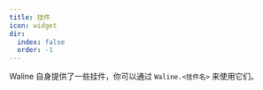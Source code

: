 ```yaml
---
title: 挂件
icon: widget
dir:
  index: false
  order: -1
---
```


Waline 自身提供了一些挂件，你可以通过 `Waline.<挂件名>` 来使用它们。

<!-- more -->

<Catalog />
